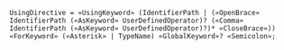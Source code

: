 <!-- This file is generated automatically by infrastructure scripts. Please don't edit by hand. -->

```{ .ebnf .slang-ebnf #UsingDirective }
UsingDirective = «UsingKeyword» (IdentifierPath | («OpenBrace» IdentifierPath («AsKeyword» UserDefinedOperator)? («Comma» IdentifierPath («AsKeyword» UserDefinedOperator)?)* «CloseBrace»)) «ForKeyword» («Asterisk» | TypeName) «GlobalKeyword»? «Semicolon»;
```
